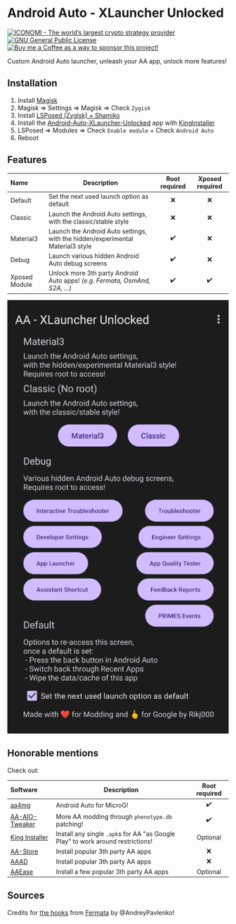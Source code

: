 # Android Auto - XLauncher Unlocked

<p align="left">
    <a href="https://www.iconomi.com/register?ref=zQQPK">
        <img src="https://img.shields.io/badge/ICONOMI-Join-blue?logo=bitcoin&logoColor=white" alt="ICONOMI - The world’s largest crypto strategy provider">
    </a> <a href="https://github.com/Rikj000/Android-Auto-Xposed-Unlocked/blob/development/LICENSE">
        <img src="https://img.shields.io/github/license/Rikj000/Android-Auto-Xposed-Unlocked?label=License&logo=gnu" alt="GNU General Public License">
    </a> <a href="https://www.buymeacoffee.com/Rikj000">
        <img src="https://img.shields.io/badge/-Buy%20me%20a%20Coffee!-FFDD00?logo=buy-me-a-coffee&logoColor=black" alt="Buy me a Coffee as a way to sponsor this project!">
    </a>
</p>

Custom Android Auto launcher, unleash your AA app, unlock more features!

## Installation

1. Install [Magisk](https://topjohnwu.github.io/Magisk/install.html)
2. Magisk => Settings => Magisk => Check `Zygisk`
3. Install [LSPosed (Zygisk) + Shamiko](https://lsposed.org/)
4. Install the [Android-Auto-XLauncher-Unlocked](https://github.com/Rikj000/Android-Auto-XLauncher-Unlocked/releases) app with [KingInstaller](https://github.com/fcaronte/KingInstaller)
5. LSPosed => Modules => Check `Enable module` + Check `Android Auto`
6. Reboot


## Features

| Name | Description | Root required | Xposed required |
| :--- | ----------- | :-----------: | :-------------: |
| Default | Set the next used launch option as default | ❌ | ❌ |
| Classic | Launch the Android Auto settings, with the classic/stable style | ❌ | ❌ |
| Material3 | Launch the Android Auto settings, with the hidden/experimental Material3 style | ✔️ | ❌ |
| Debug | Launch various hidden Android Auto debug screens | ✔️ | ❌ |
| Xposed Module | Unlock more 3th party Android Auto apps! *(e.g. Fermata, OsmAnd, S2A, ...)* | ✔️ | ✔️ |

![Android Auto - XLauncher Unlocked](images/Android-Auto-XLauncher-Unlocked.png)


## Honorable mentions

Check out:

| Software | Description | Root required |
| :------- | ----------- | :-----------: |
| [aa4mg](https://github.com/sn-00-x/aa4mg) | Android Auto for MicroG! | ✔️ |
| [AA-AIO-Tweaker](https://github.com/shmykelsa/AA-Tweaker) | More AA modding through `phenotype.db` patching! | ✔️ |
| [King Installer](https://github.com/fcaronte/KingInstaller) | Install any single `.apk`s for AA "as Google Play" to work around restrictions! | Optional |
| [AA-Store](https://github.com/croccio/Android-Auto-Store) | Install popular 3th party AA apps | ❌ |
| [AAAD](https://github.com/shmykelsa/AAAD) | Install popular 3th party AA apps | ❌ |
| [AAEase](https://inceptive.ru/projects/aaease) | Install a few popular 3th party AA apps | Optional |


## Sources
Credits for [the hooks](https://github.com/AndreyPavlenko/Fermata/commit/f05862f12fa4fe2286c486b6f2adbe09c3e993ce#diff-01877b9e81e32d728d1e9e85e26c85cdfba52fd59010025785236ba117c3633c) from [Fermata](https://github.com/AndreyPavlenko/Fermata) by @AndreyPavlenko!
